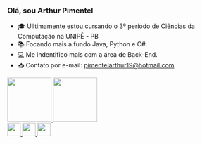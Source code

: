 ### Olá, sou Arthur Pimentel

- 🎓 Ulltimamente estou cursando o 3º período de Ciências da Computação na UNIPÊ - PB
- 📚 Focando mais a fundo Java, Python e C#.
- 💻 Me indentifico mais com a área de Back-End.
- 📥 Contato por e-mail: pimentelarthur19@hotmail.com

<div>
    <a href="https://github.com/ArthurPimentell">
    <img height="100em" src="https://github-readme-stats.vercel.app/api?username=marcelypcosta&show_icons=true&theme=dracula&include_all_commits=true&count_private=true"/> 
    <img height="100em" src="https://github-readme-stats.vercel.app/api/top-langs/?username=marcelypcosta&layout=compact&langs_count=16&theme=dracula"/>
</div>
<div>
    <img height="30" width="30" src="[https://cdn.jsdelivr.net/gh/devicons/devicon/icons/html5/html5-original-wordmark.svg](https://icon-library.com/images/java-icon-images/java-icon-images-6.jpg)" />
    <img height="30" width="30" src="[https://cdn.jsdelivr.net/gh/devicons/devicon/icons/css3/css3-original-wordmark.svg](https://icon-library.com/images/java-icon-images/java-icon-images-6.jpg)" />
    <img height="30" width="30" src="[https://cdn.jsdelivr.net/gh/devicons/devicon/icons/javascript/javascript-original.svg](https://icon-library.com/images/java-icon-images/java-icon-images-6.jpg)" />   
</div>

##

<!--<div>
    <a target="_blank" href="#"><img src="https://img.shields.io/badge/Instagram-E4405F?style=for-the-badge&logo=instagram&logoColor=white"></a>
    <a target="_blank" href="#"><img src="https://img.shields.io/badge/Discord-7289DA?style=for-the-badge&logo=discord&logoColor=white"></a>
    <a target="_blank" href="#"><img src="https://img.shields.io/badge/LinkedIn-0077B5?style=for-the-badge&logo=linkedin&logoColor=white"></a>
</div>-->
